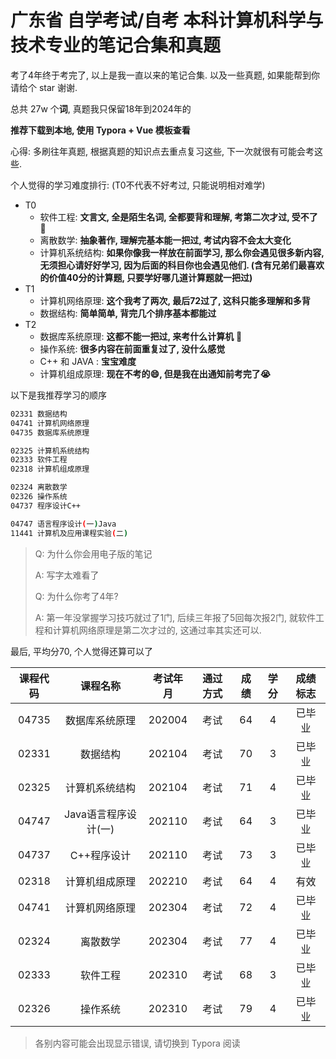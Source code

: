 # 广东省 自学考试/自考 本科计算机科学与技术专业的笔记合集和真题



考了4年终于考完了, 以上是我一直以来的笔记合集. 以及一些真题, 如果能帮到你请给个 star 谢谢.



总共 27w 个**词**, 真题我只保留18年到2024年的



**推荐下载到本地, 使用 Typora + Vue 模板查看**



心得: 多刷往年真题, 根据真题的知识点去重点复习这些, 下一次就很有可能会考这些.



个人觉得的学习难度排行: (T0不代表不好考过, 只能说明相对难学)

- T0
  - 软件工程: **文言文, 全是陌生名词, 全都要背和理解, 考第二次才过, 受不了** 💢
  - 离散数学: **抽象著作, 理解完基本能一把过, 考试内容不会太大变化**
  - 计算机系统结构: **如果你像我一样放在前面学习, 那么你会遇见很多新内容, 无须担心请好好学习, 因为后面的科目你也会遇见他们. (含有兄弟们最喜欢的价值40分的计算题, 只要学好哪几道计算题就一把过)**
- T1
  - 计算机网络原理: **这个我考了两次, 最后72过了, 这科只能多理解和多背**
  - 数据结构: **简单简单, 背完几个排序基本都能过**
- T2
  - 数据库系统原理: **这都不能一把过, 来考什么计算机** 💪
  - 操作系统: **很多内容在前面重复过了, 没什么感觉**
  - C++ 和 JAVA : **宝宝难度**
  - 计算机组成原理: **现在不考的😄, 但是我在出通知前考完了😭**



以下是我推荐学习的顺序

```sh
02331 数据结构
04741 计算机网络原理
04735 数据库系统原理

02325 计算机系统结构
02333 软件工程
02318 计算机组成原理

02324 离散数学
02326 操作系统
04737 程序设计C++

04747 语言程序设计(一)Java
11441 计算机及应用课程实验(二)
```



> Q: 为什么你会用电子版的笔记
>
> A: 写字太难看了
>
> Q: 为什么你考了4年?
>
> A: 第一年没掌握学习技巧就过了1门, 后续三年报了5回每次报2门, 就软件工程和计算机网络原理是第二次才过的, 这通过率其实还可以.



最后, 平均分70, 个人觉得还算可以了

| 课程代码 |       课程名称       | 考试年月 | 通过方式 | 成绩 | 学分 | 成绩标志 |
| :------: | :------------------: | :------: | :------: | :--: | :--: | :------: |
|  04735   |    数据库系统原理    |  202004  |   考试   |  64  |  4   |  已毕业  |
|  02331   |       数据结构       |  202104  |   考试   |  70  |  3   |  已毕业  |
|  02325   |    计算机系统结构    |  202104  |   考试   |  71  |  4   |  已毕业  |
|  04747   | Java语言程序设计(一) |  202110  |   考试   |  64  |  3   |  已毕业  |
|  04737   |     C++程序设计      |  202110  |   考试   |  73  |  3   |  已毕业  |
|  02318   |    计算机组成原理    |  202210  |   考试   |  64  |  4   |   有效   |
|  04741   |    计算机网络原理    |  202304  |   考试   |  72  |  4   |  已毕业  |
|  02324   |       离散数学       |  202304  |   考试   |  77  |  4   |  已毕业  |
|  02333   |       软件工程       |  202310  |   考试   |  68  |  3   |  已毕业  |
|  02326   |       操作系统       |  202310  |   考试   |  79  |  4   |  已毕业  |



> 各别内容可能会出现显示错误, 请切换到 Typora 阅读
